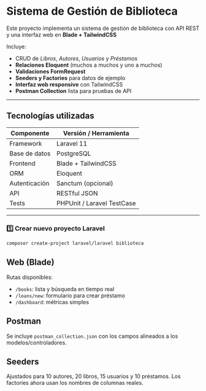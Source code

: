 # Sistema de Gestión de Biblioteca

Este proyecto implementa un sistema de gestión de biblioteca con API REST y una interfaz web en **Blade + TailwindCSS**

Incluye:

-   CRUD de _Libros_, _Autores_, _Usuarios_ y _Préstamos_
-   **Relaciones Eloquent** (muchos a muchos y uno a muchos)
-   **Validaciones FormRequest**
-   **Seeders y Factories** para datos de ejemplo
-   **Interfaz web responsive** con TailwindCSS
-   **Postman Collection** lista para pruebas de API

---

## Tecnologías utilizadas

| Componente    | Versión / Herramienta      |
| ------------- | -------------------------- |
| Framework     | Laravel 11                 |
| Base de datos | PostgreSQL                 |
| Frontend      | Blade + TailwindCSS        |
| ORM           | Eloquent                   |
| Autenticación | Sanctum (opcional)         |
| API           | RESTful JSON               |
| Tests         | PHPUnit / Laravel TestCase |

---

### 1️⃣ Crear nuevo proyecto Laravel

```bash
composer create-project laravel/laravel biblioteca
```

## Web (Blade)

Rutas disponibles:

-   `/books`: lista y búsqueda en tiempo real
-   `/loans/new`: formulario para crear préstamo
-   `/dashboard`: métricas simples

## Postman

Se incluye `postman_collection.json` con los campos alineados a los modelos/controladores.

## Seeders

Ajustados para 10 autores, 20 libros, 15 usuarios y 10 préstamos. Los factories ahora usan los nombres de columnas reales.
